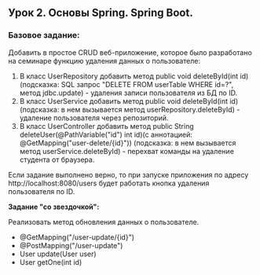 ## Урок 2. Основы Spring. Spring Boot.

### Базовое задание:

Добавить в простое CRUD веб-приложение, которое было разработано на семинаре функцию удаления данных о пользователе:

1. В класс UserRepository добавить метод public void deleteById(int id)(подсказка: SQL запрос "DELETE FROM userTable WHERE id=?", метод jdbc.update) - удаления записи пользователя из БД по ID.
2. В класс UserService добавить метод public void deleteById(int id)(подсказка: в нем вызывается метод userRepository.deleteById) - удаление пользователя через репозиторий.
3. В класс UserController добавить метод public String deleteUser(@PathVariable("id") int id)(с аннотацией: @GetMapping("user-delete/{id}")) (подсказка: в нем вызывается метод userService.deleteById) - перехват команды на удаление студента от браузера.

Если задание выполнено верно, то при запуске приложения по адресу http://localhost:8080/users будет работать кнопка удаления пользователя по ID.

**Задание "со звездочкой":**


Реализовать метод обновления данных о пользователе.

- @GetMapping("/user-update/{id}")
- @PostMapping("/user-update")
- User update(User user)
- User getOne(int id)
